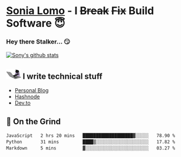 # [Sonia Lomo](https://sonylomo.github.io/) - I ~~Break~~ ~~Fix~~ Build Software 😇
### Hey there Stalker... 😏 

<a href="https://github.com/sonylomo/github-readme-stats">
  <img align="center" src="https://media.giphy.com/media/lU05nFSW6Y2A/giphy.gif" alt="Sony's github stats" />
</a>

## <img src="assets/devcat.gif" width="40"> I write technical stuff
- [Personal Blog](https://www.sonylomo.dev/blog)
- [Hashnode](https://sonylomo.hashnode.dev/)
- [Dev.to](https://dev.to/sonylomo)

## 🤡 On the Grind
<!--START_SECTION:waka-->

```txt
JavaScript   2 hrs 20 mins   ███████████████████▓░░░░░   78.90 %
Python       31 mins         ████▒░░░░░░░░░░░░░░░░░░░░   17.82 %
Markdown     5 mins          ▓░░░░░░░░░░░░░░░░░░░░░░░░   03.27 %
```

<!--END_SECTION:waka-->
